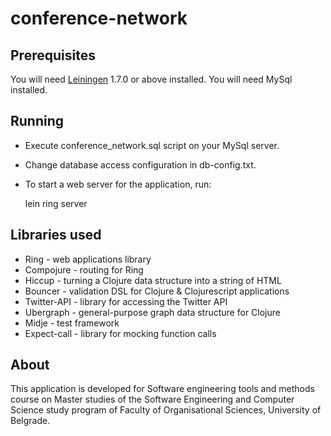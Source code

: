 # conference-network

## Prerequisites

You will need [Leiningen][1] 1.7.0 or above installed.
You will need MySql installed.

[1]: https://github.com/technomancy/leiningen

## Running

* Execute conference_network.sql script on your MySql server.
* Change database access configuration in db-config.txt.

* To start a web server for the application, run:

    lein ring server

## Libraries used

* Ring - web applications library
* Compojure - routing for Ring
* Hiccup - turning a Clojure data structure into a string of HTML
* Bouncer - validation DSL for Clojure & Clojurescript applications
* Twitter-API - library for accessing the Twitter API
* Ubergraph - general-purpose graph data structure for Clojure
* Midje - test framework
* Expect-call - library for mocking function calls


## About

This application is developed for Software engineering tools and methods course on Master studies of the
Software Engineering and Computer Science study program of Faculty of Organisational Sciences, University of Belgrade.
